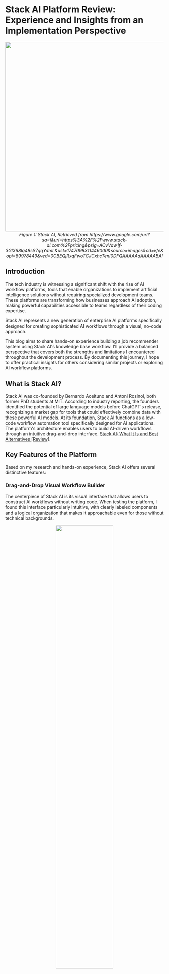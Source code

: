 # **Stack AI Platform Review: Experience and Insights from an Implementation Perspective**

<p align="center">
  <img src="./images/cover.png" width="600">
  <br>
  <em>Figure 1: Stack AI, Retrieved from https://www.google.com/url?sa=i&url=https%3A%2F%2Fwww.stack-ai.com%2Fpricing&psig=AOvVaw1f-3GlX68Iq48sS7qqYdmL&ust=1747098311446000&source=images&cd=vfe&opi=89978449&ved=0CBEQjRxqFwoTCJCxhcTenI0DFQAAAAAdAAAAABAI</em>
</p>


## **Introduction**

The tech industry is witnessing a significant shift with the rise of AI workflow platforms, tools that enable organizations to implement artificial intelligence solutions without requiring specialized development teams. These platforms are transforming how businesses approach AI adoption, making powerful capabilities accessible to teams regardless of their coding expertise.

Stack AI represents a new generation of enterprise AI platforms specifically designed for creating sophisticated AI workflows through a visual, no-code approach.

This blog aims to share hands-on experience building a job recommender system using Stack AI's knowledge base workflow. I'll provide a balanced perspective that covers both the strengths and limitations I encountered throughout the development process. By documenting this journey, I hope to offer practical insights for others considering similar projects or exploring AI workflow platforms.

## **What is Stack AI?**

Stack AI was co-founded by Bernardo Aceituno and Antoni Rosinol, both former PhD students at MIT. According to industry reporting, the founders identified the potential of large language models before ChatGPT's release, recognizing a market gap for tools that could effectively combine data with these powerful AI models.
At its foundation, Stack AI functions as a low-code workflow automation tool specifically designed for AI applications. The platform's architecture enables users to build AI-driven workflows through an intuitive drag-and-drop interface. [Stack AI: What It Is and Best Alternatives [Review]](https://www.voiceflow.com/blog/stack-ai).

## **Key Features of the Platform**

Based on my research and hands-on experience, Stack AI offers several distinctive features:

### **Drag-and-Drop Visual Workflow Builder**

The centerpiece of Stack AI is its visual interface that allows users to construct AI workflows without writing code. When testing the platform, I found this interface particularly intuitive, with clearly labeled components and a logical organization that makes it approachable even for those without technical backgrounds.

<p align="center">
  <img src="./images/Interface.png" width="60%", height=auto, max-height: 400px>
  <br>
  <em>Figure 2: Project interface of StackAI</em>
</p>

### **Integration with Multiple AI Models**

Stack AI provides access to a variety of large language models from different providers. According to their comparison with Microsoft Copilot Studio, "Stack AI integrates with all the leading LLMs on the market, including OpenAI, Anthropic, Google, Meta and many others" [Microsoft Copilot Studio vs. Stack AI: A Comprehensive Comparison](https://www.stack-ai.com/blog/microsoft-copilot-studio-versus-stack-ai). This flexibility allows users to select the optimal model for specific use cases.

### **Knowledge Base Creation Tools**

The platform offers capabilities for creating and managing knowledge bases from various data sources. These knowledge bases serve as the foundation for AI applications, providing the context necessary for generating accurate and relevant responses.

<p align="center">
  <img src="./images/Knowledge.png" width="60%", height=auto, max-height: 400px>
  <br>
  <em>Figure 3: Knowledge base options</em>
</p>

### **Ready-to-Use Templates**

Stack AI provides a library of pre-built templates based on real-world use cases, which allow users to achieve immediate results and customize to their needs. During my project, I found these templates valuable for quickly establishing a functional foundation.

<p align="center">
  <img src="./images/Templates.png" width="60%", height=auto, max-height: 400px>
  <br>
  <em>Figure 4: Templates provided by Stack AI</em>
</p>

### **Deployment Options**

The platform supports multiple deployment methods, including API endpoints and customizable user interfaces. This flexibility allows AI workflows to be integrated into existing systems or deployed as standalone applications.

## **Hands-On Experience: Building a Workflow with Stack AI**

For my evaluation of Stack AI, I chose to build a job recommender system as a demonstration project. This system would serve as an AI Career Assistant focused on helping job seekers find relevant AI positions in the technology, media, and telecommunications (TMT) industry.

The system's core functionality would include analyzing uploaded resumes to identify key skills and qualifications, matching candidate profiles with current job listings from seek.au, providing personalized job recommendations with explanations of fit, and offering advice for improving applications and addressing skill gaps.

This use case was selected because it incorporates several key AI capabilities: document analysis, pattern matching, recommendation generation, and natural language explanation - making it an ideal test case for evaluating Stack AI's functionality.

## **Implementation Approach**

Building this system with Stack AI involved a straightforward workflow leveraging the platform's visual interface:

### **Knowledge Base Creation**

The first step was establishing a knowledge base of job listings using Stack AI's Website node. This involved setting up connections to retrieve job data from seek.au, organizing the information into a structured format for efficient querying, and creating a workflow for maintaining up-to-date job information.

<p align="center">
  <img src="./images/KnowledgeBase.png" width="60%", height=auto, max-height: 400px>
  <br>
  <em>Figure 5: Knowledge base to provide context</em>
</p>

### **AI Model Integration**

The core intelligence of the system relied on Stack AI's LLM integration. I implemented a workflow to analyze resume documents using Claude or GPT models and created system prompts to extract relevant skills and experience information. This was followed by developing matching logic to compare resume content against job requirements and setting up a recommendation system to rank and explain potential matches.

<p align="center">
  <img src="./images/AIModel.png" width="60%", height=auto, max-height: 400px>
  <br>
  <em>Figure 6: Model Integration</em>
</p>

### **User Interface**

For the user experience, I configured a simple upload mechanism for resumes and designed a clear presentation format for job recommendations. The interface included explanations of why each position was recommended along with suggestions for improving job applications to better match requirements.

The entire implementation was completed using Stack AI's visual workflow builder without requiring custom code, demonstrating the platform's accessibility for non-technical users. While simple, this prototype effectively demonstrated how Stack AI can be used to create functional AI applications that solve real business problems.

<p align="center">
  <img src="./images/UserInput.png" width="60%", height=auto, max-height: 400px>
  <br>
  <em>Figure 7: User input node</em>
</p>

## **User Experience with Stack AI**

Now I'll focus on the critical aspects of my hands-on experience using Stack AI to build the job recommender system. This section will provide practical insights into what it's actually like to use the platform.

### **Intuitive Interface**

Stack AI's user interface proved to be one of its strongest features, particularly for someone approaching the platform without extensive technical expertise. The visual workflow builder presents a clean, logical layout that makes the process of constructing AI workflows remarkably straightforward.

In my experience, the platform excels at abstracting away complexity without sacrificing functionality. Unlike more technical alternatives like n8n, Stack AI follows familiar SaaS design patterns that business professionals will recognize immediately. The node categories are logically organized, with descriptive labels that clearly communicate their purpose without requiring technical knowledge.

The hover tooltips and contextual help provided timely guidance exactly when needed, reducing the learning curve significantly. This thoughtful design enabled me to focus on building the job recommender logic rather than struggling with the interface itself.

### **Templates and Quick Start**

While there wasn't a specific job recommender template available, I was able to adapt the knowledge base assistant template as a starting point. This approach saved considerable time compared to building from scratch and provided insight into best practices for structuring AI workflows.

### **Limitations of the Free Plan**

While Stack AI offers an impressive set of features, I encountered several significant limitations with the free plan that impacted my project's development. The most immediate constraint was the allowance of only 100 runs per month and a maximum of 1 project, which I found depleted quickly during development and testing.

Feature restrictions were equally limiting, particularly the inability to incorporate custom Python code, which significantly constrained the sophistication of the matching algorithms I could implement.

Data integration presented another hurdle, with limited options for connecting to custom data sources and APIs, complicating the creation of a comprehensive database.

Perhaps most importantly, as the project progressed, it became increasingly clear that scaling to a production-ready system would require upgrading to a paid tier to access essential features like improved performance, increased reliability, and technical support. These limitations position Stack AI's free tier as suitable for proof-of-concept work and learning the platform, but inadequate for extensive development or production use.

### **Potential Enhancements with Pro Plan**

The free plan allowed me to create a basic prototype, but a production-ready system would benefit significantly from features available in Stack AI's paid tiers.

Python scripting stands out as perhaps the most valuable premium feature, enabling more sophisticated processing of resumes and job listings. With custom code, I could implement advanced matching algorithms that go beyond simple keyword matching to understand semantic relationships between different but related skills.

The Pro plan would also unlock expanded data integration capabilities, allowing direct connections to multiple job boards and existing resume repositories for more comprehensive coverage. This would provide a broader view of available positions and enable comparative analysis against industry standards.

The user experience could be significantly enhanced through custom UI development, creating a branded interface with interactive features like skill comparison charts and application tracking. For deployment at scale, the Pro plan offers essential operational features including increased run limits to handle peak usage, enhanced security for sensitive resume information, and compliance tools to ensure adherence to employment regulations.

Advanced analytics would transform the system from a simple matching tool into a strategic resource by tracking usage patterns, monitoring application success rates, and aggregating data on common skill deficiencies to identify training opportunities.

These enhancements highlight Stack AI's tiered approach to feature access -- while the free plan demonstrates basic capabilities, unlocking the platform's full potential for sophisticated applications requires investment in premium features.

## **Stack AI vs. n8n**

<p align="center">
  <img src="./images/ComparisonChart.png" width="60%", height=auto, max-height: 400px>
  <br>
  <em>Figure 8: The Comparison chart for stack AI and n8n</em>
</p>

## **Use Cases**

Stack AI serves a wide range of enterprise applications:

* **Intelligent Assistants and Chatbots**: Build customized AI agents that answer employee questions about company policies or help customers navigate product offerings. These can be deployed across channels including websites, Slack, or WhatsApp. 
* **Document Processing**: Automatically analyze contracts, extract key terms, and generate summaries from complex documents. Stack AI's template library includes specialized tools for RFP responses and contract analysis.

* **Database Insights**: Connect AI models to organizational databases for natural language querying of structured information.[Stack AI · The Platform for Enterprise AI](https://www.stack-ai.com/enterprise-ai-solutions).

* **Content Generation**: Create workflows that draft personalized emails, marketing materials, or technical documentation following specific guidelines. Users can build agents that generate content in consistent brand voice across multiple formats.

* **Healthcare Systems**: Develop HIPAA-compliant applications that access patient history and treatment plans while maintaining privacy requirements. Healthcare providers can query an AI system with questions about patient history, treatment plans, and progress.[How to build a HIPAA-compliant AI Chatbot](https://www.stack-ai.com/blog/how-to-build-a-hipaa-compliant-chatbot).

* **Process Automation**: Streamline back-office functions and routine business processes to improve operational efficiency. Stack AI enables teams to automate workflows "allowing professionals to focus on impactful tasks that drive business growth".[Build AI Agents with the Enterprise AI Platform | Stack AI](https://www.stack-ai.com/).


## **Conclusion**

Stack AI offers a promising platform for businesses seeking to implement AI solutions without extensive technical expertise. Through my experience building a job recommender system, I found the platform's intuitive interface and pre-built templates accelerated development significantly, while the visual workflow builder made complex AI processes accessible to non-developers.

Despite the free tier's limitations in storage, runs, and feature availability, Stack AI demonstrated considerable potential for prototyping AI workflows. For production environments, the premium plans would be necessary to unlock essential features. For organizations looking to deploy AI solutions quickly without expanding their technical teams, Stack AI represents a valuable balance of accessibility and capability.

Despite the free tier's limitations in storage, runs, and feature availability, Stack AI demonstrated considerable potential for prototyping AI workflows. For production environments, the premium plans would be necessary to unlock essential features. For organizations looking to deploy AI solutions quickly without expanding their technical teams, Stack AI represents a valuable balance of accessibility and capability.

## **References**

1. Stack AI. (2025). *Build AI Agents with the Enterprise AI Platform*. Retrieved from https://www.stack-ai.com/

2. Stack AI. (2025). *Microsoft Copilot Studio vs. Stack AI: A Comprehensive Comparison*. Retrieved from https://www.stack-ai.com/blog/microsoft-copilot-studio-versus-stack-ai

3. Stack AI. (2025). *AI Agents with StackAI*. Retrieved from https://www.stack-ai.com/enterprise-ai-solutions

4. Stack AI. (2025). *How to build a HIPAA-compliant AI Chatbot*. Retrieved from https://www.stack-ai.com/blog/how-to-build-a-hipaa-compliant-chatbot

5. Voiceflow. (2025). *Stack AI: What It Is and Best Alternatives [Review]*. Retrieved from https://www.voiceflow.com/blog/stack-ai
